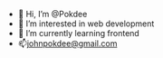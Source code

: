 - 👋 Hi, I’m @Pokdee
- 👀 I’m interested in web development
- 🌱 I’m currently learning frontend
- 📫johnpokdee@gmail.com

<!---
Pokdee/Pokdee is a ✨ special ✨ repository because its `README.md` (this file) appears on your GitHub profile.
You can click the Preview link to take a look at your changes.
--->
